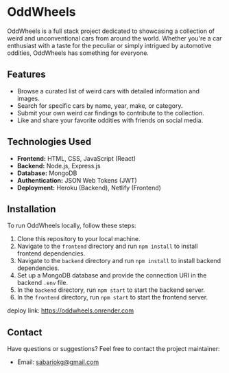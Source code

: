 # OddWheels

OddWheels is a full stack project dedicated to showcasing a collection of weird and unconventional cars from around the world. Whether you're a car enthusiast with a taste for the peculiar or simply intrigued by automotive oddities, OddWheels has something for everyone.

## Features

- Browse a curated list of weird cars with detailed information and images.
- Search for specific cars by name, year, make, or category.
- Submit your own weird car findings to contribute to the collection.
- Like and share your favorite oddities with friends on social media.

## Technologies Used

- **Frontend:** HTML, CSS, JavaScript (React)
- **Backend:** Node.js, Express.js
- **Database:** MongoDB
- **Authentication:** JSON Web Tokens (JWT)
- **Deployment:** Heroku (Backend), Netlify (Frontend)

## Installation

To run OddWheels locally, follow these steps:

1. Clone this repository to your local machine.
2. Navigate to the `frontend` directory and run `npm install` to install frontend dependencies.
3. Navigate to the `backend` directory and run `npm install` to install backend dependencies.
4. Set up a MongoDB database and provide the connection URI in the backend `.env` file.
5. In the `backend` directory, run `npm start` to start the backend server.
6. In the `frontend` directory, run `npm start` to start the frontend server.

deploy link: https://oddwheels.onrender.com

## Contact

Have questions or suggestions? Feel free to contact the project maintainer:

- Email: sabariokg@gmail.com
